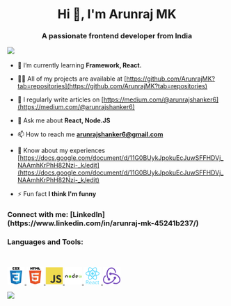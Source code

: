 <h1 align="center">Hi 👋, I'm Arunraj MK</h1>
<h3 align="center">A passionate frontend developer from India</h3>


<img src="https://camo.githubusercontent.com/f1572aab0a069b4070bf0ffeb4125c3884ec51d2595b5242f83c4199de9c450a/68747470733a2f2f7237713677397a362e726f636b657463646e2e6d652f6361726565722f77702d636f6e74656e742f75706c6f6164732f323032312f30362f322d34362e676966" />



- 🌱 I’m currently learning **Framework, React.**

- 👨‍💻 All of my projects are available at [https://github.com/ArunrajMK?tab=repositories](https://github.com/ArunrajMK?tab=repositories)

- 📝 I regularly write articles on [https://medium.com/@arunrajshanker6](https://medium.com/@arunrajshanker6)

- 💬 Ask me about **React, Node.JS**

- 📫 How to reach me **arunrajshanker6@gmail.com**

- 📄 Know about my experiences [https://docs.google.com/document/d/11G0BUykJpokuEcJuwSFFHDVj_NAAmhKrPhH82Nzi-_k/edit](https://docs.google.com/document/d/11G0BUykJpokuEcJuwSFFHDVj_NAAmhKrPhH82Nzi-_k/edit)

- ⚡ Fun fact **I think I'm funny**

<h3 align="left">Connect with me: [LinkedIn](https://www.linkedin.com/in/arunraj-mk-45241b237/) </h3>
<p align="left">
</p>

<h3 align="left">Languages and Tools:</h3><br/>
<p align="left"> <a href="https://www.w3schools.com/css/" target="_blank" rel="noreferrer"> <img src="https://raw.githubusercontent.com/devicons/devicon/master/icons/css3/css3-original-wordmark.svg" alt="css3" width="40" height="40"/> </a> <a href="https://www.w3.org/html/" target="_blank" rel="noreferrer"> <img src="https://raw.githubusercontent.com/devicons/devicon/master/icons/html5/html5-original-wordmark.svg" alt="html5" width="40" height="40"/> </a> <a href="https://developer.mozilla.org/en-US/docs/Web/JavaScript" target="_blank" rel="noreferrer"> <img src="https://raw.githubusercontent.com/devicons/devicon/master/icons/javascript/javascript-original.svg" alt="javascript" width="40" height="40"/> </a> <a href="https://nodejs.org" target="_blank" rel="noreferrer"> <img src="https://raw.githubusercontent.com/devicons/devicon/master/icons/nodejs/nodejs-original-wordmark.svg" alt="nodejs" width="40" height="40"/> </a> <a href="https://reactjs.org/" target="_blank" rel="noreferrer"> <img src="https://raw.githubusercontent.com/devicons/devicon/master/icons/react/react-original-wordmark.svg" alt="react" width="40" height="40"/> </a> <a href="https://redux.js.org" target="_blank" rel="noreferrer"> <img src="https://raw.githubusercontent.com/devicons/devicon/master/icons/redux/redux-original.svg" alt="redux" width="40" height="40"/> </a> </p>



<img src="https://github-readme-stats.vercel.app/api?username=ArunrajMK&&show_icons=true&title_color=ffffff&icon_color=bb2acf&text_color=daf7dc&bg_color=151515"/>

